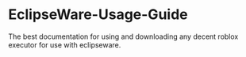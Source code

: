 # EclipseWare-Usage-Guide
The best documentation for using and downloading any decent roblox executor for use with eclipseware.

